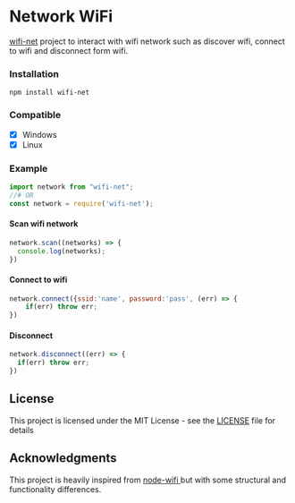 # Network WiFi
<a href='https://www.npmjs.com/package/wifi-net'>wifi-net</a> project to interact with wifi network such as discover wifi, connect to wifi and disconnect form wifi.

### Installation
```
npm install wifi-net
```

### Compatible 
- [x] Windows
- [x] Linux

### Example
```js
import network from "wifi-net";
//# OR
const network = require('wifi-net');
```

#### Scan wifi network
```js
network.scan((networks) => {
  console.log(networks);
})
```

#### Connect to wifi
```js
network.connect({ssid:'name', password:'pass', (err) => {
    if(err) throw err;
})
```

#### Disconnect
```js
network.disconnect((err) => {
  if(err) throw err;
})
```

## License
This project is licensed under the MIT License - see the [LICENSE](LICENSE) file for details

## Acknowledgments
<p>This project is heavily inspired from <a href="https://www.npmjs.com/package/node-wifi"> node-wifi </a> but with some structural and functionality differences.</p>
